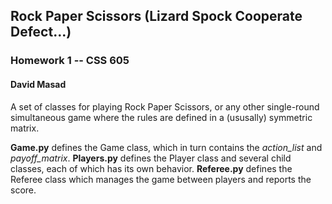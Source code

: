 
Rock Paper Scissors (Lizard Spock Cooperate Defect...)
-------------------------------------------------------
### Homework 1 -- CSS 605
#### David Masad

A set of classes for playing Rock Paper Scissors, or any other single-round simultaneous game where the rules are defined in a (ususally) symmetric matrix.

**Game.py** defines the Game class, which in turn contains the *action_list* and *payoff_matrix*.
**Players.py** defines the Player class and several child classes, each of which has its own behavior.
**Referee.py** defines the Referee class which manages the game between players and reports the score.